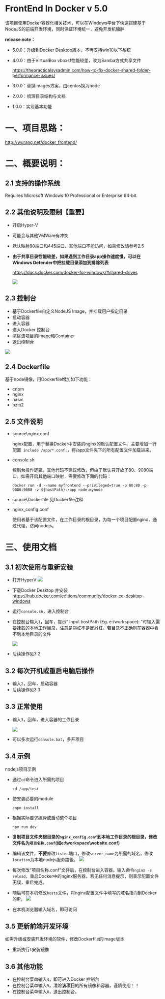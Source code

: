 # FrontEnd In Docker   v 5.0

该项目使用Docker容器化相关技术，可以在Windows平台下快速搭建基于NodeJS的前端开发环境，同时保证环境统一，避免开发机臃肿

**release note：**

- 5.0.0：升级到Docker Desktop版本，不再支持win10以下系统

- 4.0.0：由于VirtualBox vboxsf性能较差，改为Samba方式共享文件

  https://thepracticalsysadmin.com/how-to-fix-docker-shared-folder-performance-issues/

- 3.0.0：替换images方案，由centos换为node

- 2.0.0：梳理目录结构与文档

- 1.0.0：实现基本功能

# 一、项目思路：

http://wurang.net/docker_frontend/

# 二、概要说明：

## 2.1 支持的操作系统

Requires Microsoft Windows 10 Professional or Enterprise 64-bit.

## 2.2 其他说明及限制【重要】

- 开启Hyper-V

- 可能会与其他VMWare有冲突

- 默认映射80端口和445端口，其他端口不能访问，如需修改请参考2.5

- **由于共享目录性能较差，如果遇到工作目录app操作速度慢，可以在Windows Defender中把挂载目录添加到排除列表**

  <https://docs.docker.com/docker-for-windows/#shared-drives>

  ![](../master/images/exclude.jpg)

## 2.3 控制台

- 基于Dockerfile自定义NodeJS Image，并挂载用户指定目录
- 启动容器
- 进入容器
- 进入Docker 控制台
- 清除该项目的Image和Container
- 退出控制台

![](../master/images/shell.jpg)

## 2.4 Dockerfile

基于node镜像，用Dockerfile增加如下功能：
- cnpm
- nginx
- nasm 
- bzip2

## 2.5 文件说明

- source\\nginx.conf

  nginx配置，用于替换Docker中安装的nginx的默认配置文件。主要增加一行配置` include /app/*.conf;`，将/app文件夹下的所有配置文件加载进来。

- console.sh

  控制台操作逻辑。其他代码不建议修改，但由于默认只开放了80、9080端口，如需开启其他端口映射，需要修改下面的代码：

  ```shell
  docker run -d --name myfrontend --privileged=true -p 80:80 -p 9080:9080 -v ${hostPath}:/app node:mynode
  ```

- source\Dockerfile
  见Dockerfile注释

- nginx_config.conf

  使用者基于该配置文件，在工作目录的根目录，为每一个项目配置nginx，通过代理，访问nodejs。

# 三、使用文档 #

## 3.1 初次使用与重新安装

- 打开HyperV
  ![](../master/images/hyperv.jpg)

- 下载Docker Desktop 并安装 https://hub.docker.com/editions/community/docker-ce-desktop-windows

- 运行`console.sh`，进入控制台

- 在控制台输入`1`，回车，提示“ Input hostPath (Eg. e:/workspace): ”时输入需要挂载的本地工作目录，注意是斜杠不是反斜杠，若目录不正确则在容器中看不到本地目录的文件

  ![](../master/images/path.jpg)

- 后续操作见3.2

## 3.2 每次开机或重启电脑后操作

- 输入`2`，回车，启动容器
- 后续操作见3.3

## 3.3 正常使用

- 输入`3`，回车，进入容器的工作目录

  ![](../master/images/app.jpg)

- 可以多次运行`console.bat`，多开项目

## 3.4 示例

nodejs项目示例

- 通过`cd`命令进入所需的项目

  ```shell
  cd /app/test
  ```

- 使安装必要的module

  ```shell
  cnpm install
  ```

- 根据实际要求编译或启动整个项目

  ```shell
  npm run dev
  ```

- **复制项目文件夹根目录的`nginx_config.conf`到本地工作目录的根目录，修改文件名为`项目名称.conf`(如e:\workspace\website.conf)**

- 编辑该文件，**不要**修改`listen`端口，修改`server_name`为所需的域名，修改`location`为本地nodejs服务路径。
  ![](../master/images/nginx.jpg)

- 每次修改"项目名称.conf"文件后，在控制台进入容器，输入命令`nginx -s reload`，重启Docker中的nginx服务器，若无任何消息提示，则表示配置文件无误，重启完成。

- 随后可在本机修改`hosts`文件，将nginx配置文件中填写的域名指向到Docker的IP。
  ![](../master/images/hosts.jpg)

- 在本机浏览器输入域名，即可访问

## 3.5 更新前端开发环境

如需升级或安装开发环境的软件，修改Dockerfile的Image版本

- 重新执行`1`安装镜像

## 3.6 其他功能

- 在控制台菜单输入`4`，即可进入Docker 控制台
- 在控制台菜单输入`9`，清除**该项目**的所有镜像和容器，谨慎使用！！
- 在控制台菜单输入`0`，退出控制台。
